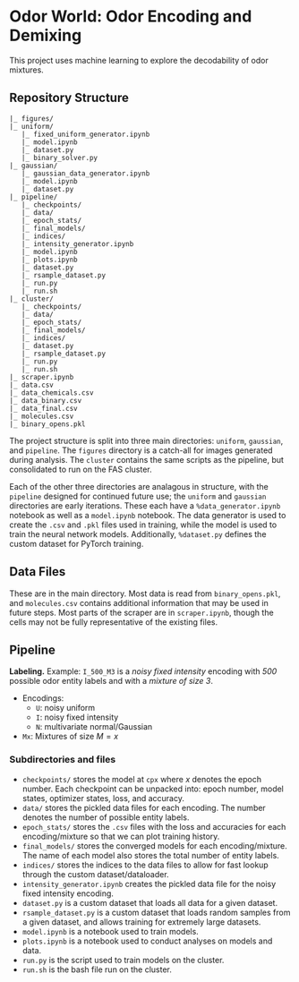 # Odor World: Odor Encoding and Demixing

This project uses machine learning to explore the decodability of odor mixtures.

## Repository Structure

``` {}
|_ figures/
|_ uniform/
   |_ fixed_uniform_generator.ipynb
   |_ model.ipynb
   |_ dataset.py
   |_ binary_solver.py
|_ gaussian/
   |_ gaussian_data_generator.ipynb
   |_ model.ipynb
   |_ dataset.py
|_ pipeline/
   |_ checkpoints/
   |_ data/
   |_ epoch_stats/
   |_ final_models/
   |_ indices/
   |_ intensity_generator.ipynb
   |_ model.ipynb
   |_ plots.ipynb
   |_ dataset.py
   |_ rsample_dataset.py
   |_ run.py
   |_ run.sh
|_ cluster/
   |_ checkpoints/
   |_ data/
   |_ epoch_stats/
   |_ final_models/
   |_ indices/
   |_ dataset.py
   |_ rsample_dataset.py
   |_ run.py
   |_ run.sh
|_ scraper.ipynb
|_ data.csv
|_ data_chemicals.csv
|_ data_binary.csv
|_ data_final.csv
|_ molecules.csv
|_ binary_opens.pkl
```

The project structure is split into three main directories: `uniform`, `gaussian`, and `pipeline`. The `figures` directory is a catch-all for images generated during analysis. The `cluster` contains the same scripts as the pipeline, but consolidated to run on the FAS cluster.

Each of the other three directories are analagous in structure, with the `pipeline` designed for continued future use; the `uniform` and `gaussian` directories are early iterations. These each have a `%data_generator.ipynb` notebook as well as a `model.ipynb` notebook. The data generator is used to create the `.csv` and `.pkl` files used in training, while the model is used to train the neural network models. Additionally, `%dataset.py` defines the custom dataset for PyTorch training.

## Data Files

These are in the main directory. Most data is read from `binary_opens.pkl`, and `molecules.csv` contains additional information that may be used in future steps. Most parts of the scraper are in `scraper.ipynb`, though the cells may not be fully representative of the existing files.

## Pipeline

**Labeling.** Example: `I_500_M3` is a _noisy fixed intensity_ encoding with _500_ possible odor entity labels and with a _mixture of size 3_.

- Encodings:
  - `U`: noisy uniform
  - `I`: noisy fixed intensity
  - `N`: multivariate normal/Gaussian
- `Mx`: Mixtures of size $M=x$

### Subdirectories and files

- `checkpoints/` stores the model at `cpx` where $x$ denotes the epoch number. Each checkpoint can be unpacked into: epoch number, model states, optimizer states, loss, and accuracy.
- `data/` stores the pickled data files for each encoding. The number denotes the number of possible entity labels.
- `epoch_stats/` stores the `.csv` files with the loss and accuracies for each encoding/mixture so that we can plot training history.
- `final_models/` stores the converged models for each encoding/mixture. The name of each model also stores the total number of entity labels.
- `indices/` stores the indices to the data files to allow for fast lookup through the custom dataset/dataloader.
- `intensity_generator.ipynb` creates the pickled data file for the noisy fixed intensity encoding.
- `dataset.py` is a custom dataset that loads all data for a given dataset.
- `rsample_dataset.py` is a custom dataset that loads random samples from a given dataset, and allows training for extremely large datasets.
- `model.ipynb` is a notebook used to train models.
- `plots.ipynb` is a notebook used to conduct analyses on models and data.
- `run.py` is the script used to train models on the cluster.
- `run.sh` is the bash file run on the cluster.
